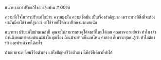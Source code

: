 แนวทางการปรับแก้ไขฮวงจุ้ยบ้าน # 0016

ความตั้งใจในการปรับแก้ไขบ้าน ความมุ่งมั่น ความเชื่อมั่น
เป็นเรื่องสำคัญมาก เพราะบางทีสิ่งที่จะต้องทำมันมีค่าใช้จ่ายที่สูงกว่า ค่าใช้จ่ายที่ให้การปรึกษามากมายนัก

แนวทาง ปรับแก้ไขบ้านเหล่านี้ คุณจะไม่สามารถหาดูได้จากที่ไหนได้เลย คุณอาจจะสงสัยว่า ทำไม เจ้าบ้านถึงยอมทำตามคำแนะนำในทุกเรื่อง ถึงแม้จะยากเย็นแค่ไหน
คำตอบ ก็เพราะทุกคนรู้ว่า ทำไมต้องทำ และทำแล้วจะได้อะไร

ถ้าอยากจะเปลี่ยนชีวิตตัวเอง แก้ไขปัญหาชีวิตตัวเอง นี่คือวิธีเดียวที่ทำได้
